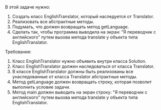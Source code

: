 
В этой задаче нужно:
1. Создать класс EnglishTranslator, который наследуется от Translator.
2. Реализовать все абстрактные методы.
3. Подумать, что должен возвращать метод getLanguage.
4. Сделать так, чтобы программа выводила на экран: &quot;Я переводчик с английского&quot; путем вызова метода translate у объекта
типа EnglishTranslator.


Требования:
1.	Класс EnglishTranslator нужно объявить внутри класса Solution.
2.	Класс EnglishTranslator должен наследоваться от класса Translator.
3.	В классе EnglishTranslator должны быть реализованы все унаследованные от класса Translator абстрактные методы.
4.	Метод getLanguage должен возвращать строку, которая позволит выполнить условие задачи.
5.	Метод main должен выводить на экран строку: &quot;Я переводчик с английского&quot; путем вызова метода translate у объекта             типа EnglishTranslator.


